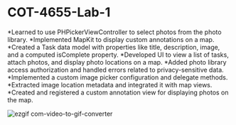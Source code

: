 # COT-4655-Lab-1

*Learned to use PHPickerViewController to select photos from the photo library.
*Implemented MapKit to display custom annotations on a map.
*Created a Task data model with properties like title, description, image, and a computed isComplete property.
*Developed UI to view a list of tasks, attach photos, and display photo locations on a map.
*Added photo library access authorization and handled errors related to privacy-sensitive data.
*Implemented a custom image picker configuration and delegate methods.
*Extracted image location metadata and integrated it with map views.
*Created and registered a custom annotation view for displaying photos on the map.




![ezgif com-video-to-gif-converter](https://github.com/user-attachments/assets/f6fc39ac-804e-4549-abe6-15dfbe09a9d7)

